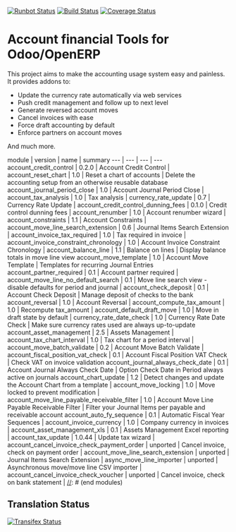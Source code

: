 [![Runbot Status](https://runbot.odoo-community.org/runbot/badge/flat/92/8.0.svg)](https://runbot.odoo-community.org/runbot/repo/github-com-oca-account-financial-tools-92)
[![Build Status](https://travis-ci.org/OCA/account-financial-tools.svg?branch=8.0)](https://travis-ci.org/OCA/account-financial-tools)
[![Coverage Status](https://coveralls.io/repos/OCA/account-financial-tools/badge.png?branch=8.0)](https://coveralls.io/r/OCA/account-financial-tools?branch=8.0)

Account financial Tools for Odoo/OpenERP
========================================

This project aims to make the accounting usage system easy and painless.
It provides addons to:

 - Update the currency rate automatically via web services
 - Push credit management and follow up to next level
 - Generate reversed account moves
 - Cancel invoices with ease
 - Force draft accounting by default
 - Enforce partners on account moves

And much more.

[//]: # (modules)
module | version | name | summary
--- | --- | --- | ---
account_credit_control | 0.2.0 | Account Credit Control | 
account_reset_chart | 1.0 | Reset a chart of accounts | Delete the accounting setup from an otherwise reusable database
account_journal_period_close | 1.0 | Account Journal Period Close | 
account_tax_analysis | 1.0 | Tax analysis | 
currency_rate_update | 0.7 | Currency Rate Update | 
account_credit_control_dunning_fees | 0.1.0 | Credit control dunning fees | 
account_renumber | 1.0 | Account renumber wizard | 
account_constraints | 1.1 | Account Constraints | 
account_move_line_search_extension | 0.6 | Journal Items Search Extension | 
account_invoice_tax_required | 1.0 | Tax required in invoice | 
account_invoice_constraint_chronology | 1.0 | Account Invoice Constraint Chronology | 
account_balance_line | 1.1 | Balance on lines | Display balance totals in move line view
account_move_template | 1.0 | Account Move Template | Templates for recurring Journal Entries
account_partner_required | 0.1 | Account partner required | 
account_move_line_no_default_search | 0.1 | Move line search view - disable defaults for period and journal | 
account_check_deposit | 0.1 | Account Check Deposit | Manage deposit of checks to the bank
account_reversal | 1.0 | Account Reversal | 
account_compute_tax_amount | 1.0 | Recompute tax_amount | 
account_default_draft_move | 1.0 | Move in draft state by default | 
currency_rate_date_check | 1.0 | Currency Rate Date Check | Make sure currency rates used are always up-to-update
account_asset_management | 2.5 | Assets Management | 
account_tax_chart_interval | 1.0 | Tax chart for a period interval | 
account_move_batch_validate | 0.2 | Account Move Batch Validate | 
account_fiscal_position_vat_check | 0.1 | Account Fiscal Position VAT Check | Check VAT on invoice validation
account_journal_always_check_date | 0.1 | Account Journal Always Check Date | Option Check Date in Period always active on journals
account_chart_update | 1.2 | Detect changes and update the Account Chart from a template | 
account_move_locking | 1.0 | Move locked to prevent modification | 
account_move_line_payable_receivable_filter | 1.0 | Account Move Line Payable Receivable Filter | Filter your Journal Items per payable and receivable account
account_auto_fy_sequence | 0.1 | Automatic Fiscal Year Sequences | 
account_invoice_currency | 1.0 | Company currency in invoices | 
account_asset_management_xls | 0.1 | Assets Management Excel reporting | 
account_tax_update | 1.0.44 | Update tax wizard | 
account_cancel_invoice_check_payment_order | unported | Cancel invoice, check on payment order | 
account_move_line_search_extension | unported | Journal Items Search Extension | 
async_move_line_importer | unported | Asynchronous move/move line CSV importer | 
account_cancel_invoice_check_voucher | unported | Cancel invoice, check on bank statement | 
[//]: # (end modules)

Translation Status
------------------
[![Transifex Status](https://www.transifex.com/projects/p/OCA-account-financial-tools-8-0/chart/image_png)](https://www.transifex.com/projects/p/OCA-account-financial-tools-8-0)
